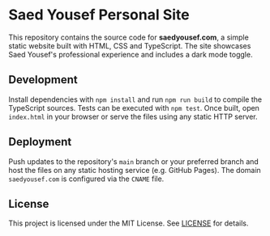 # Saed Yousef Personal Site

This repository contains the source code for **saedyousef.com**, a simple static website built with HTML, CSS and TypeScript. The site showcases Saed Yousef's professional experience and includes a dark mode toggle.

## Development

Install dependencies with `npm install` and run `npm run build` to compile the TypeScript sources. Tests can be executed with `npm test`. Once built, open `index.html` in your browser or serve the files using any static HTTP server.

## Deployment

Push updates to the repository's `main` branch or your preferred branch and host the files on any static hosting service (e.g. GitHub Pages). The domain `saedyousef.com` is configured via the `CNAME` file.

## License

This project is licensed under the MIT License. See [LICENSE](LICENSE) for details.
